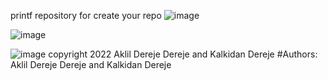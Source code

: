 printf repository for create your repo
![image](https://user-images.githubusercontent.com/99506703/165107252-b519818d-60c5-4427-ae2b-79a5915e18db.png)

![image](https://user-images.githubusercontent.com/99506703/165107345-8c0df424-0b4e-4357-8c22-68fd3e2bd402.png)

![image](https://user-images.githubusercontent.com/99506703/165107399-ff33fc4e-cbe6-4ecc-b384-191e1c07710a.png) copyright  2022  Aklil Dereje Dereje and Kalkidan Dereje
#Authors:
Aklil Dereje Dereje and Kalkidan Dereje
